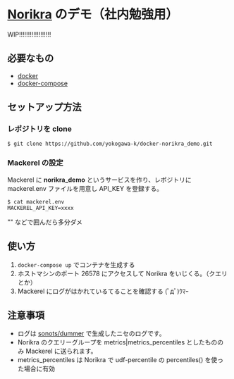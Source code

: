 # [Norikra](http://norikra.toraja.klab.org/) のデモ（社内勉強用）

WIP!!!!!!!!!!!!!!!!!!

## 必要なもの

- [docker](https://github.com/docker/docker)
- [docker-compose](https://github.com/docker/compose)

## セットアップ方法

### レポジトリを clone

```console
$ git clone https://github.com/yokogawa-k/docker-norikra_demo.git
```

### Mackerel の設定

Mackerel に **norikra_demo** というサービスを作り、レポジトリに mackerel.env ファイルを用意し API_KEY を登録する。

```console
$ cat mackerel.env
MACKEREL_API_KEY=xxxx
```

"" などで囲んだら多分ダメ

## 使い方

1. `docker-compose up` でコンテナを生成する
2. ホストマシンのポート 26578 にアクセスして Norikra をいじくる。（クエリとか）
3. Mackerel にログがはかれているてることを確認する (ﾟдﾟ)ｳﾏｰ

## 注意事項

- ログは [sonots/dummer](https://github.com/sonots/dummer) で生成したニセのログです。
- Norikra のクエリーグループを metrics|metrics_percentiles としたもののみ Mackerel に送られます。
- metrics_percentiles は Norikra で udf-percentile の percentiles() を使った場合に有効
